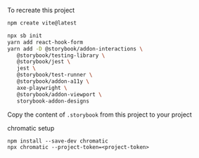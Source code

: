 To recreate this project 

```sh
npm create vite@latest

npx sb init
yarn add react-hook-form
yarn add -D @storybook/addon-interactions \
   @storybook/testing-library \
   @storybook/jest \
   jest \
   @storybook/test-runner \
   @storybook/addon-a11y \
   axe-playwright \
   @storybook/addon-viewport \
   storybook-addon-designs
```

Copy the content of `.storybook` from this project to your project

chromatic setup

```
npm install --save-dev chromatic
npx chromatic --project-token=<project-token>
```



